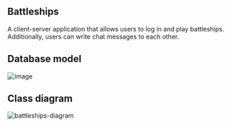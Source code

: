 ## Battleships
A client-server application that allows users to log in and play battleships. Additionally, users can write chat messages to each other.
## Database model
![image](https://user-images.githubusercontent.com/85128542/215051293-7bad4dfc-f90c-4a03-b5b7-c3a241e44942.png)
## Class diagram
![battleships-diagram](https://user-images.githubusercontent.com/85128542/215054509-7087afe7-3b59-4d8b-80d8-84ba4f98e559.png)
